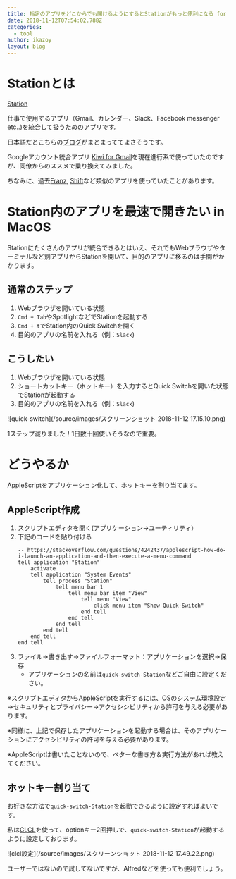 ```yaml
---
title: 指定のアプリをどこからでも開けるようにするとStationがもっと便利になる for MacOS
date: 2018-11-12T07:54:02.788Z
categories:
  - tool
author: ikazoy
layout: blog
---
```

# Stationとは

[Station](https://getstation.com/)

仕事で使用するアプリ（Gmail、カレンダー、Slack、Facebook messenger etc..)を統合して扱うためのアプリです。

日本語だとこちらの[ブログ](https://ksk1030.hatenablog.com/entry/messanger_apps)がまとまっててよさそうです。

Googleアカウント統合アプリ [Kiwi for Gmail](https://www.kiwiforgmail.com/)を現在進行系で使っていたのですが、同僚からのススメで乗り換えてみました。

ちなみに、過去[Franz](https://meetfranz.com/), [Shift](https://tryshift.com/)など類似のアプリを使っていたことがあります。

# Station内のアプリを最速で開きたい in MacOS

Stationにたくさんのアプリが統合できるとはいえ、それでもWebブラウザやターミナルなど別アプリからStationを開いて、目的のアプリに移るのは手間がかかります。

## 通常のステップ

1. Webブラウザを開いている状態
2. `Cmd + Tab`やSpotlightなどでStationを起動する
3. `Cmd + t`でStation内のQuick Switchを開く
4. 目的のアプリの名前を入れる（例：`Slack`)

## こうしたい

1. Webブラウザを開いている状態
2. ショートカットキー（ホットキー）を入力するとQuick Switchを開いた状態でStationが起動する
3. 目的のアプリの名前を入れる（例：`Slack`)

![quick-switch](/source/images/スクリーンショット 2018-11-12 17.15.10.png)

1ステップ減りました！1日数十回使いそうなので重要。

# どうやるか

AppleScriptをアプリケーション化して、ホットキーを割り当てます。

## AppleScript作成

1. スクリプトエディタを開く(アプリケーション→ユーティリティ）
2. 下記のコードを貼り付ける
   ```
   -- https://stackoverflow.com/questions/4242437/applescript-how-do-i-launch-an-application-and-then-execute-a-menu-command
   tell application "Station"
       activate
       tell application "System Events"
           tell process "Station"
               tell menu bar 1
                   tell menu bar item "View"
                       tell menu "View"
                           click menu item "Show Quick-Switch"
                       end tell
                   end tell
               end tell
           end tell
       end tell
   end tell
   ```
3. ファイル→書き出す→ファイルフォーマット：アプリケーションを選択→保存
   * アプリケーションの名前は`quick-switch-Station`などご自由に設定ください。

※スクリプトエディタからAppleScriptを実行するには、OSのシステム環境設定→セキュリティとプライバシー→アクセシシビリティから許可を与える必要があります。

※同様に、上記で保存したアプリケーションを起動する場合は、そのアプリケーションにアクセシビリティの許可を与える必要があります。

※AppleScriptは書いたことないので、ベターな書き方＆実行方法があれば教えてください。

## ホットキー割り当て

お好きな方法で`quick-switch-Station`を起動できるように設定すればよいです。

私は[CLCL](https://itunes.apple.com/jp/app/clcl-lite/id495511246?mt=12)を使って、optionキー2回押しで、`quick-switch-Station`が起動するように設定しております。

![clcl設定](/source/images/スクリーンショット 2018-11-12 17.49.22.png)

ユーザーではないので試してないですが、Alfredなどを使っても便利でしょう。
